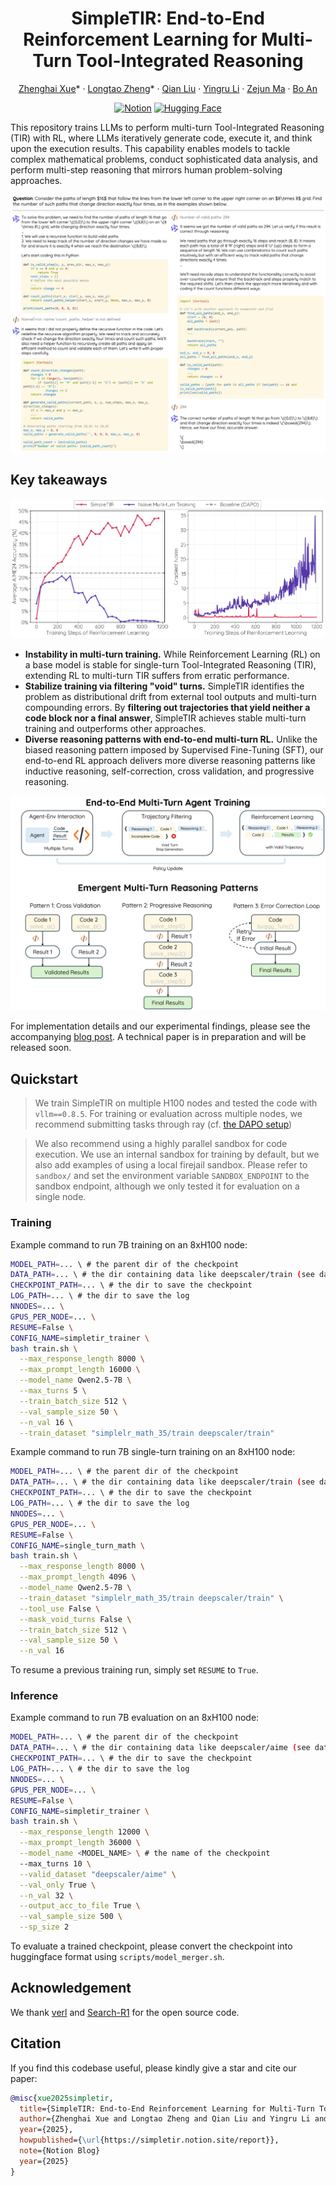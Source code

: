 <p align="center">
<h1 align="center">SimpleTIR: End-to-End Reinforcement Learning for Multi-Turn Tool-Integrated Reasoning</h1>
</p>
<p align="center">
  <p align="center">
    <a href="https://aidefender.github.io/">Zhenghai Xue</a>*
    ·
    <a href="https://ltzheng.github.io/">Longtao Zheng</a>*
    ·
    <a href="https://siviltaram.github.io/">Qian Liu</a>
    ·
    <a href="https://richardli.xyz/">Yingru Li</a>
    ·
    <a href="https://scholar.google.com/citations?user=XwY9LXoAAAAJ">Zejun Ma</a>
    ·
    <a href="https://personal.ntu.edu.sg/boan/index.html">Bo An</a><br>
  </p>
</p>

<div align="center">

[![Notion](https://img.shields.io/badge/Notion-%23000000.svg?style=for-the-badge&logo=notion&logoColor=white)](https://simpletir.notion.site/report) [![Hugging Face](https://img.shields.io/badge/SimpleTIR-fcd022?style=for-the-badge&logo=Huggingface&logoColor=000)](https://huggingface.co/collections/ZhenghaiXue/simpletir-686ce09ae6e1db33b375f03d)

</div>

This repository trains LLMs to perform multi-turn Tool-Integrated Reasoning (TIR) with RL, where LLMs iteratively generate code, execute it, and think upon the execution results. This capability enables models to tackle complex mathematical problems, conduct sophisticated data analysis, and perform multi-step reasoning that mirrors human problem-solving approaches.

![](recipe/simpletir/assets/simpletir_example.jpg)

## Key takeaways

![](recipe/simpletir/assets/simpletir_curve.png)

- **Instability in multi-turn training.** While Reinforcement Learning (RL) on a base model is stable for single-turn Tool-Integrated Reasoning (TIR), extending RL to multi-turn TIR suffers from erratic performance.
- **Stabilize training via filtering "void" turns.** SimpleTIR identifies the problem as distributional drift from external tool outputs and multi-turn compounding errors. By **filtering out trajectories that yield neither a code block nor a final answer**, SimpleTIR achieves stable multi-turn training and outperforms other approaches.
- **Diverse reasoning patterns with end-to-end multi-turn RL.** Unlike the biased reasoning pattern imposed by Supervised Fine-Tuning (SFT), our end-to-end RL approach delivers more diverse reasoning patterns like inductive reasoning, self-correction, cross validation, and progressive reasoning.

![](recipe/simpletir/assets/simpletir_overview.png)

For implementation details and our experimental findings, please see the accompanying [blog post](https://simpletir.notion.site/report). A technical paper is in preparation and will be released soon.

## Quickstart

> We train SimpleTIR on multiple H100 nodes and tested the code with `vllm==0.8.5`. For training or evaluation across multiple nodes, we recommend submitting tasks through ray (cf. [the DAPO setup](https://github.com/volcengine/verl/tree/main/recipe/dapo))

> We also recommend using a highly parallel sandbox for code execution. We use an internal sandbox for training by default, but we also add examples of using a local firejail sandbox. Please refer to `sandbox/` and set the environment variable `SANDBOX_ENDPOINT` to the sandbox endpoint, although we only tested it for evaluation on a single node.

### Training

Example command to run 7B training on an 8xH100 node:

```bash
MODEL_PATH=... \ # the parent dir of the checkpoint
DATA_PATH=... \ # the dir containing data like deepscaler/train (see datasets/)
CHECKPOINT_PATH=... \ # the dir to save the checkpoint
LOG_PATH=... \ # the dir to save the log
NNODES=... \
GPUS_PER_NODE=... \
RESUME=False \
CONFIG_NAME=simpletir_trainer \
bash train.sh \
  --max_response_length 8000 \
  --max_prompt_length 16000 \
  --model_name Qwen2.5-7B \
  --max_turns 5 \
  --train_batch_size 512 \
  --val_sample_size 50 \
  --n_val 16 \
  --train_dataset "simplelr_math_35/train deepscaler/train"
```

Example command to run 7B single-turn training on an 8xH100 node:

```bash
MODEL_PATH=... \ # the parent dir of the checkpoint
DATA_PATH=... \ # the dir containing data like deepscaler/train (see datasets/)
CHECKPOINT_PATH=... \ # the dir to save the checkpoint
LOG_PATH=... \ # the dir to save the log
NNODES=... \
GPUS_PER_NODE=... \
RESUME=False \
CONFIG_NAME=single_turn_math \
bash train.sh \
  --max_response_length 8000 \
  --max_prompt_length 4096 \
  --model_name Qwen2.5-7B \
  --train_dataset "simplelr_math_35/train deepscaler/train" \
  --tool_use False \
  --mask_void_turns False \
  --train_batch_size 512 \
  --val_sample_size 50 \
  --n_val 16
```

To resume a previous training run, simply set `RESUME` to `True`.

### Inference

Example command to run 7B evaluation on an 8xH100 node:

```bash
MODEL_PATH=... \ # the parent dir of the checkpoint
DATA_PATH=... \ # the dir containing data like deepscaler/aime (see datasets/)
CHECKPOINT_PATH=... \ # the dir to save the checkpoint
LOG_PATH=... \ # the dir to save the log
NNODES=... \
GPUS_PER_NODE=... \
RESUME=False \
CONFIG_NAME=simpletir_trainer \
bash train.sh \
  --max_response_length 12000 \
  --max_prompt_length 36000 \
  --model_name <MODEL_NAME> \ # the name of the checkpoint
  --max_turns 10 \
  --valid_dataset "deepscaler/aime" \
  --val_only True \
  --n_val 32 \
  --output_acc_to_file True \
  --val_sample_size 500 \
  --sp_size 2
```

To evaluate a trained checkpoint, please convert the checkpoint into huggingface format using `scripts/model_merger.sh`.

## Acknowledgement
We thank [verl](https://github.com/volcengine/verl) and [Search-R1](https://github.com/PeterGriffinJin/Search-R1) for the open source code.

## Citation

If you find this codebase useful, please kindly give a star and cite our paper:

```bibtex
@misc{xue2025simpletir,
  title={SimpleTIR: End-to-End Reinforcement Learning for Multi-Turn Tool-Integrated Reasoning},
  author={Zhenghai Xue and Longtao Zheng and Qian Liu and Yingru Li and Zejun Ma and Bo An},
  year={2025},
  howpublished={\url{https://simpletir.notion.site/report}},
  note={Notion Blog}
  year={2025}
}
```
